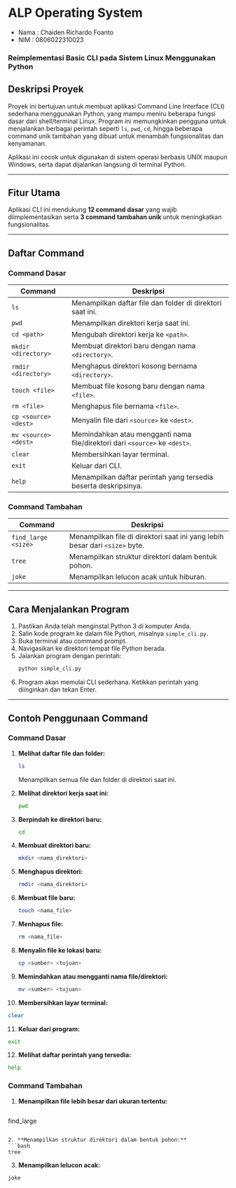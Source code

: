 # **ALP Operating System**

- Nama  : Chaiden Richardo Foanto
- NIM   : 0806022310023

### **Reimplementasi Basic CLI pada Sistem Linux Menggunakan Python**

## **Deskripsi Proyek**
Proyek ini bertujuan untuk membuat aplikasi Command Line Interface (CLI) sederhana menggunakan Python, yang mampu meniru beberapa fungsi dasar dari shell/terminal Linux. Program ini memungkinkan pengguna untuk menjalankan berbagai perintah seperti `ls`, `pwd`, `cd`, hingga beberapa command unik tambahan yang dibuat untuk menambah fungsionalitas dan kenyamanan.

Aplikasi ini cocok untuk digunakan di sistem operasi berbasis UNIX maupun Windows, serta dapat dijalankan langsung di terminal Python.

---

## **Fitur Utama**
Aplikasi CLI ini mendukung **12 command dasar** yang wajib diimplementasikan serta **3 command tambahan unik** untuk meningkatkan fungsionalitas. 

---

## **Daftar Command**
### **Command Dasar**
| Command                | Deskripsi                                                                 |
|------------------------|---------------------------------------------------------------------------|
| `ls`                  | Menampilkan daftar file dan folder di direktori saat ini.                |
| `pwd`                 | Menampilkan direktori kerja saat ini.                                    |
| `cd <path>`           | Mengubah direktori kerja ke `<path>`.                                    |
| `mkdir <directory>`   | Membuat direktori baru dengan nama `<directory>`.                        |
| `rmdir <directory>`   | Menghapus direktori kosong bernama `<directory>`.                        |
| `touch <file>`        | Membuat file kosong baru dengan nama `<file>`.                           |
| `rm <file>`           | Menghapus file bernama `<file>`.                                         |
| `cp <source> <dest>`  | Menyalin file dari `<source>` ke `<dest>`.                               |
| `mv <source> <dest>`  | Memindahkan atau mengganti nama file/direktori dari `<source>` ke `<dest>`.|
| `clear`               | Membersihkan layar terminal.                                             |
| `exit`                | Keluar dari CLI.                                                        |
| `help`                | Menampilkan daftar perintah yang tersedia beserta deskripsinya.         |

### **Command Tambahan**
| Command                   | Deskripsi                                                                 |
|---------------------------|---------------------------------------------------------------------------|
| `find_large <size>`       | Menampilkan file di direktori saat ini yang lebih besar dari `<size>` byte.|
| `tree`                    | Menampilkan struktur direktori dalam bentuk pohon.                       |
| `joke`                    | Menampilkan lelucon acak untuk hiburan.                                  |

---

## **Cara Menjalankan Program**
1. Pastikan Anda telah menginstal Python 3 di komputer Anda.
2. Salin kode program ke dalam file Python, misalnya `simple_cli.py`.
3. Buka terminal atau command prompt.
4. Navigasikan ke direktori tempat file Python berada.
5. Jalankan program dengan perintah:  
   ```bash
   python simple_cli.py
    ```
6. Program akan memulai CLI sederhana. Ketikkan perintah yang diinginkan dan tekan Enter.

---

## Contoh Penggunaan Command

### **Command Dasar**
1. **Melihat daftar file dan folder:**  
   ```bash
   ls
    ```
   Menampilkan semua file dan folder di direktori saat ini.
   
2. **Melihat direktori kerja saat ini:**  
   ```bash
   pwd
    ```

3. **Berpindah ke direktori baru:**  
   ```bash
   cd
    ```

4. **Membuat direktori baru:**  
   ```bash
   mkdir <nama_direktori>
    ```

5. **Menghapus direktori:**  
   ```bash
   rmdir <nama_direktori>
    ```

6. **Membuat file baru:**  
   ```bash
   touch <nama_file>
    ```

7. **Menhapus file:**  
   ```bash
   rm <nama_file>
    ```

8. **Menyalin file ke lokasi baru:**  
   ```bash
   cp <sumber> <tujuan>
    ```

9. **Memindahkan atau mengganti nama file/direktori:**  
   ```bash
   mv <sumber> <tujuan>
    ```

10. **Membersihkan layar terminal:**  
   ```bash
   clear
   ```

11. **Keluar dari program:**  
   ```bash
   exit
   ```

12. **Melihat daftar perintah yang tersedia:**  
   ```bash
help
   ```


### **Command Tambahan**
1. **Menampilkan file lebih besar dari ukuran tertentu:**  
   ```bash
find_large <size>
   ```

2. **Menampilkan struktur direktori dalam bentuk pohon:**
  ```bash
tree
   ```

3. **Menampilkan lelucon acak:**
  ```bash
joke
  ```

